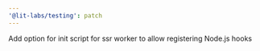 ```yaml
---
'@lit-labs/testing': patch
---
```


Add option for init script for ssr worker to allow registering Node.js hooks
